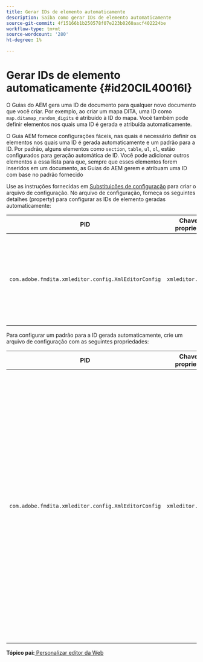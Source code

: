 ```yaml
---
title: Gerar IDs de elemento automaticamente
description: Saiba como gerar IDs de elemento automaticamente
source-git-commit: 4f15166b1b250578f07e223b0260aacf402224be
workflow-type: tm+mt
source-wordcount: '280'
ht-degree: 1%

---
```



# Gerar IDs de elemento automaticamente {#id20CIL40016I}

O Guias do AEM gera uma ID de documento para qualquer novo documento que você criar. Por exemplo, ao criar um mapa DITA, uma ID como `map.ditamap_random_digits` é atribuído à ID do mapa. Você também pode definir elementos nos quais uma ID é gerada e atribuída automaticamente.

O Guia AEM fornece configurações fáceis, nas quais é necessário definir os elementos nos quais uma ID é gerada automaticamente e um padrão para a ID. Por padrão, alguns elementos como `section`, `table`, `ul`, `ol`, estão configurados para geração automática de ID. Você pode adicionar outros elementos a essa lista para que, sempre que esses elementos forem inseridos em um documento, as Guias do AEM gerem e atribuam uma ID com base no padrão fornecido

Use as instruções fornecidas em [Substituições de configuração](download-install-additional-config-override.md#) para criar o arquivo de configuração. No arquivo de configuração, forneça os seguintes detalhes \(property\) para configurar as IDs de elemento geradas automaticamente:

| PID | Chave de propriedade | Valor da propriedade |
|---|------------|--------------|
| `com.adobe.fmdita.xmleditor.config.XmlEditorConfig` | `xmleditor.classes` | Especifique uma lista de elementos separada por vírgulas. <br> **Valor padrão**: `"topic, section, table, simpletable, fig, image, ul, ol"` |

Para configurar um padrão para a ID gerada automaticamente, crie um arquivo de configuração com as seguintes propriedades:

| PID | Chave de propriedade | Valor da propriedade |
|---|------------|--------------|
| `com.adobe.fmdita.xmleditor.config.XmlEditorConfig` | `xmleditor.pattern` | O valor padrão desse campo é definido como `${elementName}_${id}`. A variável `${elementName}` é substituído pelo nome do elemento. A variável `${id}` gera um número sequencial para o elemento. Por exemplo, se você atribuir o elemento de parágrafo para ter IDs geradas automaticamente, o primeiro parágrafo do tópico ou documento terá uma ID como p\_1, o próximo parágrafo terá p\_2 e assim por diante. No entanto, em um documento diferente, o processo de geração de ID é reiniciado. Isso significa que em um documento diferente, IDs como p\_1 e p\_2 podem ser atribuídas a elementos de parágrafo. **Valor padrão**: ``${elementName}_${id}`` |

**Tópico pai:**[ Personalizar editor da Web](conf-web-editor.md)

